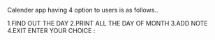 Calender app having 4 option to users is as follows..

1.FIND OUT THE DAY
2.PRINT ALL THE DAY OF MONTH
3.ADD NOTE
4.EXIT ENTER YOUR CHOICE :
